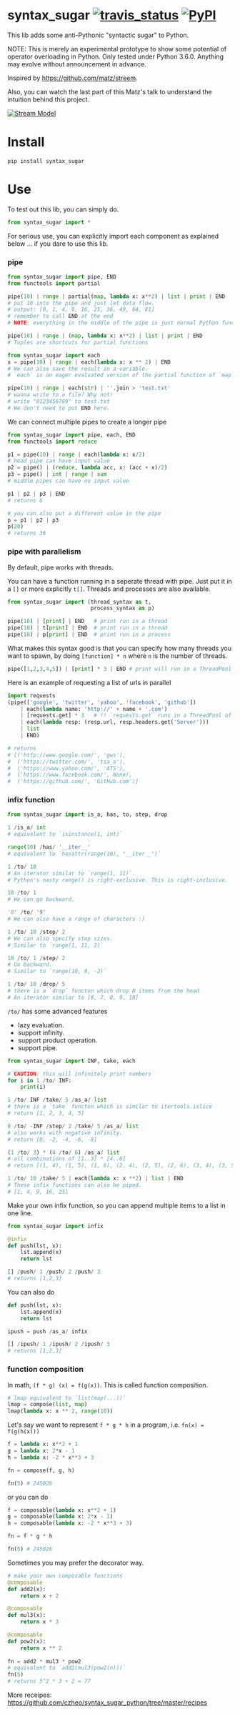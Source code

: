 # syntax_sugar [![travis_status](https://travis-ci.org/czheo/syntax_sugar_python.svg?branch=master)](https://travis-ci.org/czheo/syntax_sugar_python) [![PyPI](https://img.shields.io/pypi/v/syntax_sugar.svg)](https://pypi.python.org/pypi/syntax_sugar)

This lib adds some anti-Pythonic "syntactic sugar" to Python.

NOTE: This is merely an experimental prototype to show some potential of operator overloading in Python. Only tested under Python 3.6.0. Anything may evolve without announcement in advance.

Inspired by https://github.com/matz/streem. 

Also, you can watch the last part of this Matz's talk to understand the intuition behind this project.

[![Stream Model](https://img.youtube.com/vi/48iKjUcENRE/0.jpg)](https://youtu.be/48iKjUcENRE?t=39m29s)

# Install
```
pip install syntax_sugar
```

# Use

To test out this lib, you can simply do.

``` python
from syntax_sugar import *
```

For serious use, you can explicitly import each component as explained below ... if you dare to use this lib. 

### pipe
``` python
from syntax_sugar import pipe, END
from functools import partial

pipe(10) | range | partial(map, lambda x: x**2) | list | print | END
# put 10 into the pipe and just let data flow.
# output: [0, 1, 4, 9, 16, 25, 36, 49, 64, 81]
# remember to call END at the end
# NOTE: everything in the middle of the pipe is just normal Python functions

pipe(10) | range | (map, lambda x: x**2) | list | print | END
# Tuples are shortcuts for partial functions

from syntax_sugar import each
x = pipe(10) | range | each(lambda x: x ** 2) | END
# We can also save the result in a variable.
# `each` is an eager evaluated version of the partial function of `map`, which returns a list instead of a map object. (Equivalent to `map` in Python 2)

pipe(10) | range | each(str) | ''.join > 'test.txt'
# wanna write to a file? Why not!
# write "0123456789" to test.txt
# We don't need to put END here.
```

We can connect multiple pipes to create a longer pipe

``` python
from syntax_sugar import pipe, each, END
from functools import reduce

p1 = pipe(10) | range | each(lambda x: x/2)
# head pipe can have input value
p2 = pipe() | (reduce, lambda acc, x: (acc + x)/2)
p3 = pipe() | int | range | sum
# middle pipes can have no input value

p1 | p2 | p3 | END
# returns 6

# you can also put a different value in the pipe
p = p1 | p2 | p3
p(20)
# returns 36
```

### pipe with parallelism

By default, pipe works with threads.

You can have a function running in a seperate thread with pipe. Just put it in a `[]` or more explicitly `t[]`. Threads and processes are also available.

``` python
from syntax_sugar import (thread_syntax as t,
                          process_syntax as p)

pipe(10) | [print] | END   # print run in a thread
pipe(10) | t[print] | END  # print run in a thread
pipe(10) | p[print] | END  # print run in a process
```

What makes this syntax good is that you can specify how many threads you want to spawn, by doing `[function] * n` where `n` is the number of threads.

``` python
pipe([1,2,3,4,5]) | [print] * 3 | END # print will run in a ThreadPool of size 3
```

Here is an example of requesting a list of urls in parallel

``` python
import requests
(pipe(['google', 'twitter', 'yahoo', 'facebook', 'github'])
    | each(lambda name: 'http://' + name + '.com')
    | [requests.get] * 3   # !! `requests.get` runs in a ThreadPool of size 3
    | each(lambda resp: (resp.url, resp.headers.get('Server')))
    | list
    | END)

# returns
# [('http://www.google.com/', 'gws'),
#  ('https://twitter.com/', 'tsa_a'),
#  ('https://www.yahoo.com/', 'ATS'),
#  ('https://www.facebook.com/', None),
#  ('https://github.com/', 'GitHub.com')]
```

### infix function
``` python
from syntax_sugar import is_a, has, to, step, drop

1 /is_a/ int
# equivalent to `isinstance(1, int)`

range(10) /has/ '__iter__'
# equivalent to `hasattr(range(10), "__iter__")`

1 /to/ 10
# An iterator similar to `range(1, 11)`.
# Python's nasty range() is right-exclusive. This is right-inclusive.

10 /to/ 1
# We can go backward.

'0' /to/ '9'
# We can also have a range of characters :)

1 /to/ 10 /step/ 2
# We can also specify step sizes.
# Similar to `range(1, 11, 2)`

10 /to/ 1 /step/ 2
# Go backward.
# Similar to `range(10, 0, -2)`

1 /to/ 10 /drop/ 5
# there is a `drop` functon which drop N items from the head
# An iterator similar to [6, 7, 8, 9, 10]
```

`/to/` has some advanced features

- lazy evaluation.
- support infinity.
- support product operation.
- support pipe.

``` python
from syntax_sugar import INF, take, each

# CAUTION: this will infinitely print numbers
for i in 1 /to/ INF:
    print(i)

1 /to/ INF /take/ 5 /as_a/ list
# there is a `take` functon which is similar to itertools.islice
# return [1, 2, 3, 4, 5]

0 /to/ -INF /step/ 2 /take/ 5 /as_a/ list
# also works with negative infinity.
# return [0, -2, -4, -6, -8]

(1 /to/ 3) * (4 /to/ 6) /as_a/ list
# all combinations of [1..3] * [4..6]
# return [(1, 4), (1, 5), (1, 6), (2, 4), (2, 5), (2, 6), (3, 4), (3, 5), (3, 6)]

1 /to/ 10 /take/ 5 | each(lambda x: x **2) | list | END
# These infix functions can also be piped.
# [1, 4, 9, 16, 25]
```

Make your own infix function, so you can append multiple items to a list in one line.

``` python
from syntax_sugar import infix

@infix
def push(lst, x):
    lst.append(x)
    return lst

[] /push/ 1 /push/ 2 /push/ 3
# returns [1,2,3]
```

You can also do

``` python
def push(lst, x):
    lst.append(x)
    return lst

ipush = push /as_a/ infix

[] /ipush/ 1 /ipush/ 2 /ipush/ 3
# returns [1,2,3]
```

<!---
### stream

``` python
from syntax_sugar import stream, take

list(stream() << [1,2,3] << range(5))
# [1,2,3,0,1,2,3,4]
# stream will connect all sequences together

list((stream() << [1, 1] << (lambda x, y: x + y)) /take/ 10)
# [1, 1, 2, 3, 5, 8, 13, 21, 34, 55]
# This is the first 10 items of an infinite fibonacci stream
# If a function is met, stream will infinitely take the last N previous items as the input of the lambda to generate the next item.
```
-->


### function composition

In math, `(f * g) (x) = f(g(x))`. This is called function composition.

``` python
# lmap equivalent to `list(map(...))`
lmap = compose(list, map)
lmap(lambda x: x ** 2, range(10))
```

Let's say we want to represent `f * g * h` in a program, i.e. `fn(x) = f(g(h(x)))`

``` python
f = lambda x: x**2 + 1
g = lambda x: 2*x - 1
h = lambda x: -2 * x**3 + 3

fn = compose(f, g, h)

fn(5) # 245026
```

or you can do

```python
f = composable(lambda x: x**2 + 1)
g = composable(lambda x: 2*x - 1)
h = composable(lambda x: -2 * x**3 + 3)

fn = f * g * h

fn(5) # 245026
```

Sometimes you may prefer the decorator way.

``` python
# make your own composable functions
@composable
def add2(x):
    return x + 2

@composable
def mul3(x):
    return x * 3

@composable
def pow2(x):
    return x ** 2
    
fn = add2 * mul3 * pow2
# equivalent to `add2(mul3(pow2(n)))`
fn(5)
# returns 5^2 * 3 + 2 = 77
```

More receipes: https://github.com/czheo/syntax_sugar_python/tree/master/recipes
